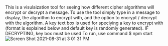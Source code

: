 This is a visulaization tool for seeing how different cipher algorithms will encrypt or decrypt a message.
To use the tool simply type in a message to display, the algorithm to encrypt with, and the option to encrypt / decrypt with the algorithm. 
A key text box is used for speciying a key to encrypt with (format is explained below and default key is randomly generated). IF DECRYPTING, key box must be used
To run, use command $ npm start
![Screen Shot 2021-08-31 at 3 01 31 PM](https://user-images.githubusercontent.com/73033227/131568211-05e3ae7b-f40c-4ff1-add3-b3f5d26bdadc.png)
